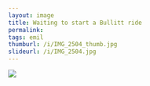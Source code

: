 ```yaml
---
layout: image
title: Waiting to start a Bullitt ride
permalink: 
tags: emil
thumburl: /i/IMG_2504_thumb.jpg
slideurl: /i/IMG_2504.jpg 
---
```

![]({{site.url}}/i/IMG_2504.jpg)


